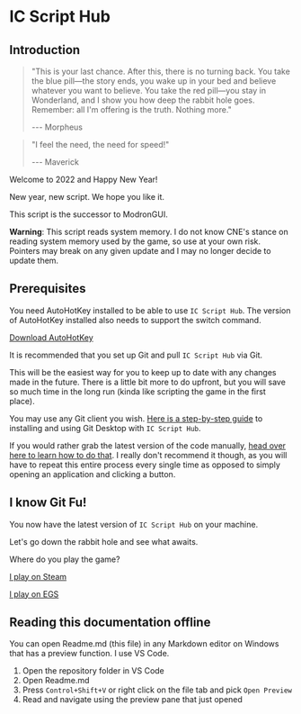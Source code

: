 # IC Script Hub
## Introduction

> "This is your last chance. After this, there is no turning back. You take the blue pill—the story ends, you wake up in your bed and believe whatever you want to believe. You take the red pill—you stay in Wonderland, and I show you how deep the rabbit hole goes. Remember: all I'm offering is the truth. Nothing more." 
>  
> --- Morpheus 


> "I feel the need, the need for speed!"
> 
> --- Maverick

Welcome to 2022 and Happy New Year!  

New year, new script. We hope you like it.   
  
This script is the successor to ModronGUI.

**Warning**:
This script reads system memory. I do not know CNE's stance on reading system memory used by the game, so use at your own risk. Pointers may break on any given update and I may no longer decide to update them.  


## Prerequisites

You need AutoHotKey installed to be able to use `IC Script Hub`. The version of AutoHotKey installed also needs to support the switch command. 

[Download AutoHotKey](https://www.autohotkey.com/)

It is recommended that you set up Git and pull `IC Script Hub` via Git. 

This will be the easiest way for you to keep up to date with any changes made in the future. There is a little bit more to do upfront, but you will save so much time in the long run (kinda like scripting the game in the first place).

You may use any Git client you wish. [Here is a step-by-step guide](docfiles/getting-started-with-ic-script-hub-using-git.md) to installing and using Git Desktop with `IC Script Hub`.

If you would rather grab the latest version of the code manually, [head over here to learn how to do that](docfiles/getting-started-with-ic-script-hub-using-zip.md). I really don't recommend it though, as you will have to repeat this entire process every single time as opposed to simply opening an application and clicking a button.

## I know Git Fu!

You now have the latest version of `IC Script Hub` on your machine.

Let's go down the rabbit hole and see what awaits.

Where do you play the game?

[I play on Steam](docfiles/using-ic-script-hub-with-steam.md) 

[I play on EGS](docfiles/using-ic-script-hub-with-egs.md)

## Reading this documentation offline

You can open Readme.md (this file) in any Markdown editor on Windows that has a preview function. I use VS Code. 

1. Open the repository folder in VS Code
2. Open Readme.md
3. Press `Control+Shift+V` or right click on the file tab and pick `Open Preview`
4. Read and navigate using the preview pane that just opened



